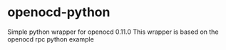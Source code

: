 # openocd-python

Simple python wrapper for openocd 0.11.0
This wrapper is based on the openocd rpc python example